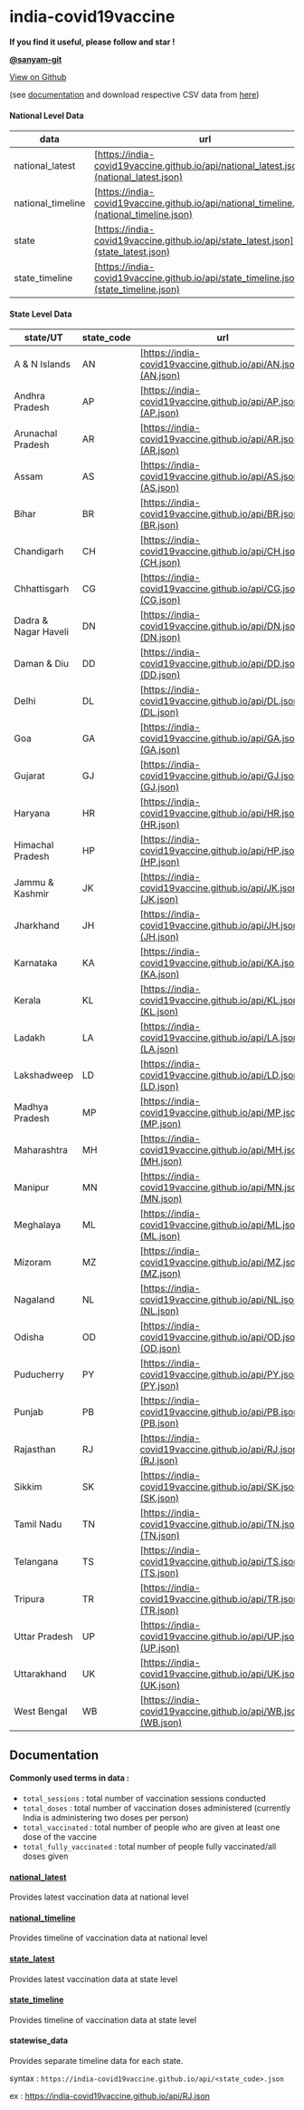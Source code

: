 # india-covid19vaccine

**If you find it useful, please follow and star !**

**[@sanyam-git](https://github.com/sanyam-git)**

[View on Github](https://github.com/india-covid19vaccine/india-covid19vaccine.github.io)  

(see [documentation](#documentation) and download respective CSV data from [here](https://india-covid19vaccine.github.io/csv/))

#### National Level Data
|data|url|
|--|--|
|national_latest|[https://india-covid19vaccine.github.io/api/national_latest.json](national_latest.json)|
|national_timeline|[https://india-covid19vaccine.github.io/api/national_timeline.json](national_timeline.json)|
|state|[https://india-covid19vaccine.github.io/api/state_latest.json](state_latest.json)|
|state_timeline|[https://india-covid19vaccine.github.io/api/state_timeline.json](state_timeline.json)|

#### State Level Data
|state/UT|state_code|url|
|--|--|--|
| A & N Islands        | AN         | [https://india-covid19vaccine.github.io/api/AN.json](AN.json) |
| Andhra Pradesh       | AP         | [https://india-covid19vaccine.github.io/api/AP.json](AP.json) |
| Arunachal Pradesh    | AR         | [https://india-covid19vaccine.github.io/api/AR.json](AR.json) |
| Assam                | AS         | [https://india-covid19vaccine.github.io/api/AS.json](AS.json) |
| Bihar                | BR         | [https://india-covid19vaccine.github.io/api/BR.json](BR.json) |
| Chandigarh           | CH         | [https://india-covid19vaccine.github.io/api/CH.json](CH.json) |
| Chhattisgarh         | CG         | [https://india-covid19vaccine.github.io/api/CG.json](CG.json) |
| Dadra & Nagar Haveli | DN         | [https://india-covid19vaccine.github.io/api/DN.json](DN.json) |
| Daman & Diu          | DD         | [https://india-covid19vaccine.github.io/api/DD.json](DD.json) |
| Delhi                | DL         | [https://india-covid19vaccine.github.io/api/DL.json](DL.json) |
| Goa                  | GA         | [https://india-covid19vaccine.github.io/api/GA.json](GA.json) |
| Gujarat              | GJ         | [https://india-covid19vaccine.github.io/api/GJ.json](GJ.json) |
| Haryana              | HR         | [https://india-covid19vaccine.github.io/api/HR.json](HR.json) |
| Himachal Pradesh     | HP         | [https://india-covid19vaccine.github.io/api/HP.json](HP.json) |
| Jammu & Kashmir      | JK         | [https://india-covid19vaccine.github.io/api/JK.json](JK.json) |
| Jharkhand            | JH         | [https://india-covid19vaccine.github.io/api/JH.json](JH.json) |
| Karnataka            | KA         | [https://india-covid19vaccine.github.io/api/KA.json](KA.json) |
| Kerala               | KL         | [https://india-covid19vaccine.github.io/api/KL.json](KL.json) |
| Ladakh               | LA         | [https://india-covid19vaccine.github.io/api/LA.json](LA.json) |
| Lakshadweep          | LD         | [https://india-covid19vaccine.github.io/api/LD.json](LD.json) |
| Madhya Pradesh       | MP         | [https://india-covid19vaccine.github.io/api/MP.json](MP.json) |
| Maharashtra          | MH         | [https://india-covid19vaccine.github.io/api/MH.json](MH.json) |
| Manipur              | MN         | [https://india-covid19vaccine.github.io/api/MN.json](MN.json) |
| Meghalaya            | ML         | [https://india-covid19vaccine.github.io/api/ML.json](ML.json) |
| Mizoram              | MZ         | [https://india-covid19vaccine.github.io/api/MZ.json](MZ.json) |
| Nagaland             | NL         | [https://india-covid19vaccine.github.io/api/NL.json](NL.json) |
| Odisha               | OD         | [https://india-covid19vaccine.github.io/api/OD.json](OD.json) |
| Puducherry           | PY         | [https://india-covid19vaccine.github.io/api/PY.json](PY.json) |
| Punjab               | PB         | [https://india-covid19vaccine.github.io/api/PB.json](PB.json) |
| Rajasthan            | RJ         | [https://india-covid19vaccine.github.io/api/RJ.json](RJ.json) |
| Sikkim               | SK         | [https://india-covid19vaccine.github.io/api/SK.json](SK.json) |
| Tamil Nadu           | TN         | [https://india-covid19vaccine.github.io/api/TN.json](TN.json) |
| Telangana            | TS         | [https://india-covid19vaccine.github.io/api/TS.json](TS.json) |
| Tripura              | TR         | [https://india-covid19vaccine.github.io/api/TR.json](TR.json) |
| Uttar Pradesh        | UP         | [https://india-covid19vaccine.github.io/api/UP.json](UP.json) |
| Uttarakhand          | UK         | [https://india-covid19vaccine.github.io/api/UK.json](UK.json) |
| West Bengal          | WB         | [https://india-covid19vaccine.github.io/api/WB.json](WB.json) |


## Documentation
#### Commonly used terms in data :
- `total_sessions` : total number of vaccination sessions conducted
- `total_doses` : total number of vaccination doses administered (currently India is administering two doses per person)
- `total_vaccinated` : total number of people who are given at least one dose of the vaccine
- `total_fully_vaccinated` : total number of people fully vaccinated/all doses given

#### [national_latest](national_latest.json)
Provides latest vaccination data at national level

#### [national_timeline](national_timeline.json)
Provides timeline of vaccination data at national level

#### [state_latest](state_latest.json)
Provides latest vaccination data at state level

#### [state_timeline](state_timeline.json)
Provides timeline of vaccination data at state level

#### statewise_data
Provides separate timeline data for each state.

syntax : `https://india-covid19vaccine.github.io/api/<state_code>.json`

ex :  https://india-covid19vaccine.github.io/api/RJ.json
